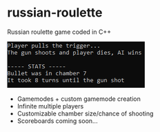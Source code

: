 # russian-roulette
Russian roulette game coded in C++

![Game screenshot](/images/roulette.PNG)

- Gamemodes + custom gamemode creation
- Infinite multiple players
- Customizable chamber size/chance of shooting
- Scoreboards coming soon...
